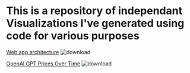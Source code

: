 # This is a repository of independant Visualizations I've generated using code for various purposes

[Web app architecture](https://github.com/sundarmd/Standalone-Viz/blob/main/Graph%20generator%20Viz/Graph_generator_Viz.ipynb)
![download](https://github.com/user-attachments/assets/6820ca81-6bb9-4010-922b-e8ac0e7bd314)

[OpenAI GPT Prices Over Time](https://github.com/sundarmd/Standalone-Viz/blob/main/OpenAI%20GPT%20Price%20Over%20Time/GPT_Prices_VIz.ipynb)
![download](https://github.com/user-attachments/assets/eb807824-5f66-494a-b93a-0cf18fe3a766)
